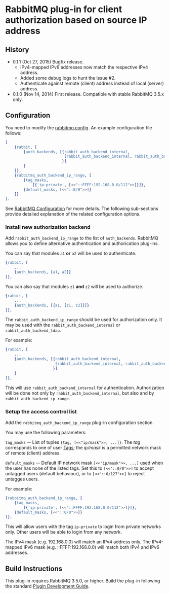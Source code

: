 # RabbitMQ plug-in for client authorization based on source IP address

## History
* 0.1.1 (Oct 27, 2015) Bugfix release.
  * IPv4-mapped IPv6 addresses now match the respective IPv4 address.
  * Added some debug logs to hunt the Issue #2.
  * Authenticate against remote (client) address instead of local (server) address.
* 0.1.0 (Nov 14, 2014) First release. Compatible with stable RabbitMQ 3.5.x only.

## Configuration

You need to modify the
[rabbitmq.config](http://www.rabbitmq.com/configure.html#configuration-file).
An example configuration file follows:
```erlang
[
    {rabbit, [
        {auth_backends, [{rabbit_auth_backend_internal,
                          [rabbit_auth_backend_internal, rabbit_auth_backend_ip_range]
                         }]
        }
    ]},
    {rabbitmq_auth_backend_ip_range, [
        {tag_masks,
            [{'ip-private', [<<"::FFFF:192.168.0.0/112">>]}]},
        {default_masks, [<<"::0/0">>]}
    ]}
].
```
See [RabbitMQ Configuration](https://www.rabbitmq.com/configure.html) for more
details. The following sub-sections provide detailed explanation of the related
configuration options.

### Install new authorization backend

Add `rabbit_auth_backend_ip_range` to the list of `auth_backends`. RabbitMQ
allows you to define alternative authentication and authorication plug-ins.

You can say that modules `a1` **or** `a2` will be used to authenticate.
```erlang
{rabbit, [
    ...
    {auth_backends, [a1, a2]}
]},
```

You can also say that modules `z1` **and** `z2` will be used to authorize.
```erlang
{rabbit, [
    ...
    {auth_backends, [{a1, [z1, z2]}]}
]},
```

The `rabbit_auth_backend_ip_range` should be used for authorization only. It may
be used with the `rabbit_auth_backend_internal` or `rabbit_auth_backend_ldap`.

For example:
```erlang
{rabbit, [
    ...
    {auth_backends, [{rabbit_auth_backend_internal,
                      [rabbit_auth_backend_internal, rabbit_auth_backend_ip_range]
                     }]
    }
]},
```
This will use `rabbit_auth_backend_internal` for authentication. Authorization
will be done not only by `rabbit_auth_backend_internal`, but also and by
`rabbit_auth_backend_ip_range`.


### Setup the access control list

Add the `rabbitmq_auth_backend_ip_range` plug-in configuration section.

You may use the following parameters:

`tag_masks` --  List of tuples `{tag, [<<"ip/mask">>, ...]}`. The *tag*
corresponds to one of user [Tags](https://www.rabbitmq.com/management.html#permissions);
the *ip/mask* is a permitted network mask of remote (client) address.

`default_masks` -- Default IP network mask `[<<"ip/mask">>, ...]` used when the
user has none of the listed tags. Set this to `[<<"::0/0">>]` to accept untagged
users (default behaviour), or to `[<<"::0/127">>]` to reject untagges users.

For example:
```erlang
{rabbitmq_auth_backend_ip_range, [
    {tag_masks,
        [{'ip-private', [<<"::FFFF:192.168.0.0/112">>]}]},
    {default_masks, [<<"::0/0">>]}
]},
```
This will allow users with the tag `ip-private` to login from private networks
only. Other users will be able to login from any network.

The IPv4 mask (e.g. 192.168.0.0) will match an IPv4 address only.
The IPv4-mapped IPv6 mask (e.g. ::FFFF:192.168.0.0) will match both IPv4 and
IPv6 addresses.


## Build Instructions

This plug-in requires RabbitMQ 3.5.0, or higher. Build the plug-in following the
standard [Plugin Development Guide](https://www.rabbitmq.com/plugin-development.html).
